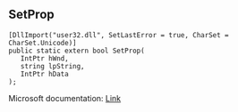 ## SetProp

```
[DllImport("user32.dll", SetLastError = true, CharSet = CharSet.Unicode)]
public static extern bool SetProp(
   IntPtr hWnd,
   string lpString,
   IntPtr hData
);
```

Microsoft documentation: [Link](https://docs.microsoft.com/en-us/windows/win32/api/winuser/nf-winuser-setpropw)
